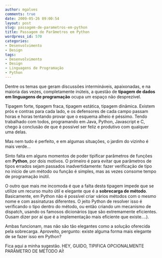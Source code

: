 ```yaml
---
author: mgalves
comments: true
date: 2009-05-26 09:00:54
layout: post
slug: passagem-de-parametros-em-python
title: Passagem de Parâmetros em Python
wordpress_id: 570
categories:
- Desenvolvimento
- Design
tags:
- Desenvolvimento
- Design
- Linguagens de Programação
- Python
---
```


Dentre os temas que geram discussões intermináveis, apaixonadas, e na maioria das vezes, completamente inúteis, a questão de **tipagem de dados em linguagens de programação** ocupa um espaço não desprezível.

Tipagem forte, tipagem fraca, tipagem estática, tipagem dinâmica. Existem prós e contras para cada lado, e os defensores de cada campo passam horas e horas tentando provar que o esquema alheio é péssimo. Tendo trabalhado com todos, programando em Java, Python, Javascript e C, chego à conclusão de que é possível ser feliz e produtivo com qualquer uma delas.

Mas nem tudo é perfeito, e em algumas situações, o jardim do vizinho é mais verde...

Sinto falta em alguns momentos de poder tipificar parâmetros de funções em **Python**, por dois motivos. O primeiro é para evitar que parâmetros de tipos errados sejam passados inadvertidamente: fazer verificação de tipo no início de um método ou função é simples, mas as vezes consome tempo de programação inútil.

O outro que mais me incomoda é que a falta desta tipagem impede que se utilize um recurso muito útil e elegante que é a **sobrecarga de método**. Basicamente, em Python não é possível criar vários métodos com o mesmo nome e com assinaturas diferentes. O jeito Python de resolver isso é verificando o tipo dentro do método, ou então criando um mecanismo de dispatch, usando os famosos dicionários (que são extremamente eficientes. Ousam dizer por aí que é a implementação mais eficiente que existe....).

Ambas funcionam, mas não são tão elegantes como a solução oferecida pela sobrecarga. Aproveito, pergunto: existe alguma forma mais elegante de se fazer isso em Python?

Fica aqui a minha sugestão. HEY, GUIDO, TIPIFICA OPCIONALMENTE PARÂMETRO DE MÉTODO AÍ!
